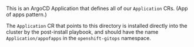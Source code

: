 This is an ArgoCD Application that defines all of our `Application` CRs. (App of apps pattern.)

The `Application` CR that points to this directory is installed directly into the cluster by the post-install playbook, 
and should have the name `Application/appofapps` in the `openshift-gitops` namespace.
